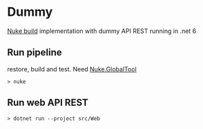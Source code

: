 # Dummy

[Nuke build](https://nuke.build) implementation with dummy API REST running in .net 6

## Run pipeline

restore, build and test. Need [Nuke.GlobalTool](https://nuke.build/docs/introduction/#fast-track-)

    > nuke
    
## Run web API REST

    > dotnet run --project src/Web
 
